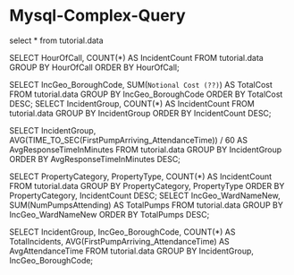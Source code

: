 # Mysql-Complex-Query
select * from tutorial.data


SELECT 
    HourOfCall,
    COUNT(*) AS IncidentCount
FROM 
    tutorial.data
GROUP BY 
    HourOfCall
ORDER BY 
    HourOfCall;
    
SELECT 
    IncGeo_BoroughCode,
    SUM(`Notional Cost (??)`) AS TotalCost
FROM 
    tutorial.data
GROUP BY 
    IncGeo_BoroughCode
ORDER BY 
    TotalCost DESC;
SELECT 
    IncidentGroup,
    COUNT(*) AS IncidentCount
FROM 
    tutorial.data
GROUP BY 
    IncidentGroup
ORDER BY 
    IncidentCount DESC;

SELECT 
    IncidentGroup,
    AVG(TIME_TO_SEC(FirstPumpArriving_AttendanceTime)) / 60 AS AvgResponseTimeInMinutes
FROM 
    tutorial.data
GROUP BY 
    IncidentGroup
ORDER BY 
    AvgResponseTimeInMinutes DESC;
    
SELECT 
    PropertyCategory,
    PropertyType,
    COUNT(*) AS IncidentCount
FROM 
    tutorial.data
GROUP BY 
    PropertyCategory, 
    PropertyType
ORDER BY 
    PropertyCategory, 
    IncidentCount DESC;
SELECT 
    IncGeo_WardNameNew,
    SUM(NumPumpsAttending) AS TotalPumps
FROM 
    tutorial.data
GROUP BY 
    IncGeo_WardNameNew
ORDER BY 
    TotalPumps DESC;
    
SELECT 
    IncidentGroup, 
    IncGeo_BoroughCode, 
    COUNT(*) AS TotalIncidents, 
    AVG(FirstPumpArriving_AttendanceTime) AS AvgAttendanceTime
FROM 
    tutorial.data
GROUP BY 
    IncidentGroup, 
    IncGeo_BoroughCode;




